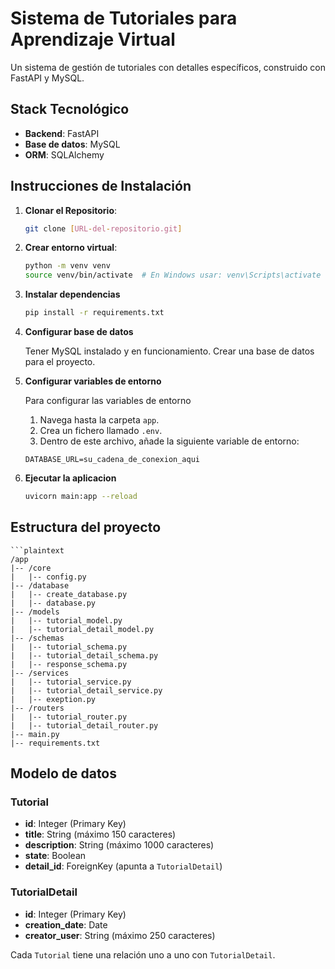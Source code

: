 # Sistema de Tutoriales para Aprendizaje Virtual

Un sistema de gestión de tutoriales con detalles específicos, construido con FastAPI y MySQL.

## Stack Tecnológico

- **Backend**: FastAPI
- **Base de datos**: MySQL
- **ORM**: SQLAlchemy

## Instrucciones de Instalación

1. **Clonar el Repositorio**:
   ```bash
   git clone [URL-del-repositorio.git]

2. **Crear entorno virtual**:
    ```bash
    python -m venv venv
    source venv/bin/activate  # En Windows usar: venv\Scripts\activate

3. **Instalar dependencias**
    ```bash
    pip install -r requirements.txt

4. **Configurar base de datos**

    Tener MySQL instalado y en funcionamiento. Crear una base de datos para el proyecto.

5. **Configurar variables de entorno**

    Para configurar las variables de entorno

    1. Navega hasta la carpeta `app`.
    2. Crea un fichero llamado `.env`.
    3. Dentro de este archivo, añade la siguiente variable de entorno:

    ```plaintext
    DATABASE_URL=su_cadena_de_conexion_aqui

6. **Ejecutar la aplicacion**

    ```bash
    uvicorn main:app --reload

## Estructura del proyecto

    ```plaintext
    /app
    |-- /core
    |   |-- config.py
    |-- /database
    |   |-- create_database.py
    |   |-- database.py
    |-- /models
    |   |-- tutorial_model.py
    |   |-- tutorial_detail_model.py
    |-- /schemas
    |   |-- tutorial_schema.py
    |   |-- tutorial_detail_schema.py
    |   |-- response_schema.py
    |-- /services
    |   |-- tutorial_service.py
    |   |-- tutorial_detail_service.py
    |   |-- exeption.py
    |-- /routers
    |   |-- tutorial_router.py
    |   |-- tutorial_detail_router.py
    |-- main.py
    |-- requirements.txt


## Modelo de datos

### Tutorial

- **id**: Integer (Primary Key)
- **title**: String (máximo 150 caracteres)
- **description**: String (máximo 1000 caracteres)
- **state**: Boolean
- **detail_id**: ForeignKey (apunta a `TutorialDetail`)

### TutorialDetail

- **id**: Integer (Primary Key)
- **creation_date**: Date
- **creator_user**: String (máximo 250 caracteres)

Cada `Tutorial` tiene una relación uno a uno con `TutorialDetail`.

